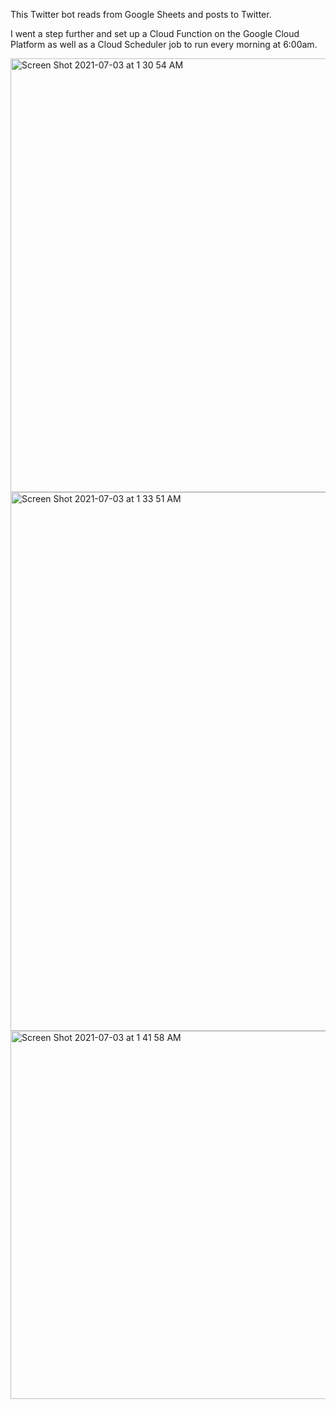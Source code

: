 This Twitter bot reads from Google Sheets and posts to Twitter. 

I went a step further and set up a Cloud Function on the Google Cloud Platform as well as a Cloud Scheduler job to run every morning at 6:00am.

<img width="694" alt="Screen Shot 2021-07-03 at 1 30 54 AM" src="https://user-images.githubusercontent.com/75564117/124348591-96219b80-db9f-11eb-874f-c2c94a1c995c.png">

<img width="862" alt="Screen Shot 2021-07-03 at 1 33 51 AM" src="https://user-images.githubusercontent.com/75564117/124348603-a6397b00-db9f-11eb-858a-15580f214212.png">

<img width="589" alt="Screen Shot 2021-07-03 at 1 41 58 AM" src="https://user-images.githubusercontent.com/75564117/124348641-e26cdb80-db9f-11eb-8c4f-b25e779d7c32.png">
